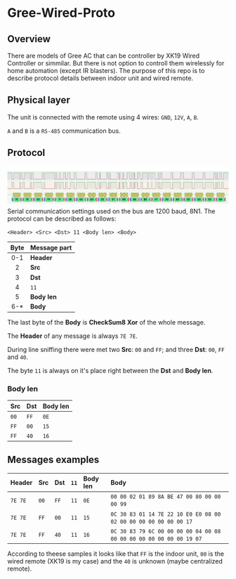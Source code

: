 # Gree-Wired-Proto

## Overview
There are models of Gree AC that can be controller by XK19 Wired Controller or simmilar.
But there is not option to controll them wirelessly for home automation (except IR blasters).
The purpose of this repo is to describe protocol details between indoor unit and wired remote.

## Physical layer
The unit is connected with the remote using 4 wires: `GND`, `12V`, `A`, `B`.

`A` and `B` is a `RS-485` communication bus.

## Protocol
![PulseView](img/pulseview.png)
Serial communication settings used on the bus are 1200 baud, 8N1. 
The protocol can be described as follows:

```
<Header> <Src> <Dst> 11 <Body len> <Body>
```

| Byte | Message part |
| :---: | :--- |
| 0-1 | **Header** |
| 2 | **Src** |
| 3 | **Dst** |
| 4 | `11` |
| 5 | **Body len** |
| 6-* | **Body** |

The last byte of the **Body** is **CheckSum8 Xor** of the whole message.

The **Header** of any message is always `7E 7E`.

During line sniffing there were met two **Src**: `00` and `FF`; and three **Dst**: `00`, `FF` and `40`.

The byte `11` is always on it's place right between the **Dst** and **Body len**.

### Body len
| Src | Dst | Body len |
| :--- | :--- | :--- |
| `00` | `FF` | `0E` |
| `FF` | `00` | `15` |
| `FF` | `40` | `16` |

## Messages examples
| Header | Src | Dst | `11` | Body len | Body |
|:---|:---|:---|:---|:---|:---|
| `7E 7E` | `00` | `FF` | `11` | `0E` | `00 00 02 01 89 8A BE 47 00 80 00 00 00 99` |
| `7E 7E` | `FF` | `00` | `11` | `15` | `0C 30 83 01 14 7E 22 10 E0 E0 08 00 02 00 00 00 00 00 00 00 17` |
| `7E 7E` | `FF` | `40` | `11` | `16` | `0C 30 83 79 6C 00 00 00 00 04 00 08 00 00 00 00 00 00 00 00 19 07` |

According to theese samples it looks like that `FF` is the indoor unit, `00` is the wired remote (XK19 is my case) 
and the `40` is unknown (maybe centralized remote).
